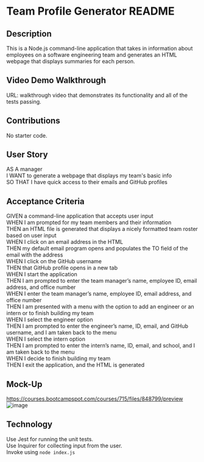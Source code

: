 # Team Profile Generator README

## Description
This is a Node.js command-line application that takes in information about employees on a software engineering team and generates an HTML webpage that displays summaries for each person.

## Video Demo Walkthrough
URL:  walkthrough video that demonstrates its functionality and all of the tests passing.

## Contributions
No starter code.

## User Story
AS A manager<br>
I WANT to generate a webpage that displays my team's basic info<br>
SO THAT I have quick access to their emails and GitHub profiles

## Acceptance Criteria
GIVEN a command-line application that accepts user input<br>
WHEN I am prompted for my team members and their information<br>
THEN an HTML file is generated that displays a nicely formatted team roster based on user input<br>
WHEN I click on an email address in the HTML<br>
THEN my default email program opens and populates the TO field of the email with the address<br>
WHEN I click on the GitHub username<br>
THEN that GitHub profile opens in a new tab<br>
WHEN I start the application<br>
THEN I am prompted to enter the team manager’s name, employee ID, email address, and office number<br>
WHEN I enter the team manager’s name, employee ID, email address, and office number<br>
THEN I am presented with a menu with the option to add an engineer or an intern or to finish building my team<br>
WHEN I select the engineer option<br>
THEN I am prompted to enter the engineer’s name, ID, email, and GitHub username, and I am taken back to the menu<br>
WHEN I select the intern option<br>
THEN I am prompted to enter the intern’s name, ID, email, and school, and I am taken back to the menu<br>
WHEN I decide to finish building my team<br>
THEN I exit the application, and the HTML is generated

## Mock-Up
https://courses.bootcampspot.com/courses/715/files/848799/preview
![image](https://user-images.githubusercontent.com/85651869/141324813-92bb8300-195d-48bd-bcca-8b2596182489.png)


## Technology
Use Jest for running the unit tests.<br>
Use Inquirer for collecting input from the user.<br>
Invoke using `node index.js`

